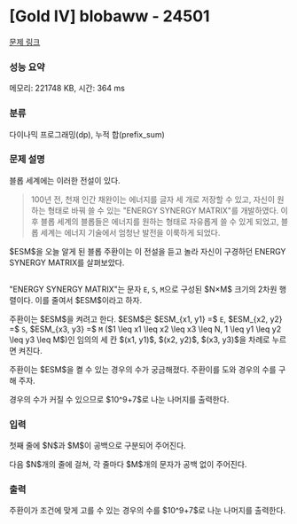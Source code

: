 # [Gold IV] blobaww - 24501 

[문제 링크](https://www.acmicpc.net/problem/24501) 

### 성능 요약

메모리: 221748 KB, 시간: 364 ms

### 분류

다이나믹 프로그래밍(dp), 누적 합(prefix_sum)

### 문제 설명

<p>블롭 세계에는 이러한 전설이 있다.</p>

<blockquote>
<p>100년 전, 천재 인간 채완이는 에너지를 글자 세 개로 저장할 수 있고, 자신이 원하는 형태로 바꿔 쓸 수 있는 "ENERGY SYNERGY MATRIX"를 개발하였다. 이후 블롭 세계의 블롭들은 에너지를 원하는 형태로 자유롭게 쓸 수 있게 되었고, 블롭 세계는 에너지 기술에서 엄청난 발전을 이룩하게 되었다.</p>
</blockquote>

<p>$ESM$을 오늘 알게 된 블롭 주환이는 이 전설을 듣고 놀라 자신이 구경하던 ENERGY SYNERGY MATRIX를 살펴보았다.</p>

<p style="text-align: center;"><img alt="" src=""><img alt="" src="https://upload.acmicpc.net/5935104c-92f4-47f7-825e-97c8c9b2f1ad/-/preview/"></p>

<p>"ENERGY SYNERGY MATRIX"는 문자 <code>E</code>, <code>S</code>, <code>M</code>으로 구성된 $N×M$ 크기의 2차원 행렬이다. 이를 줄여서 $ESM$이라고 하자.</p>

<p>주환이는 $ESM$을 켜려고 한다. $ESM$은 $ESM_{x1, y1} =$ <code>E</code>, $ESM_{x2, y2} =$ <code>S</code>, $ESM_{x3, y3} =$ <code>M</code> ($1 \leq x1 \leq x2 \leq x3 \leq N, 1 \leq y1 \leq y2 \leq y3 \leq M$)인 임의의 세 칸 $(x1, y1)$, $(x2, y2)$, $(x3, y3)$을 차례로 누르면 켜진다.</p>

<p>주환이는 $ESM$을 켤 수 있는 경우의 수가 궁금해졌다. 주환이를 도와 경우의 수를 구해 주자.</p>

<p>경우의 수가 커질 수 있으므로 $10^9+7$로 나눈 나머지를 출력한다.</p>

### 입력 

 <p>첫째 줄에 $N$과 $M$이 공백으로 구분되어 주어진다.</p>

<p>다음 $N$개의 줄에 걸쳐, 각 줄마다 $M$개의 문자가 공백 없이 주어진다.</p>

### 출력 

 <p>주환이가 조건에 맞게 고를 수 있는 경우의 수를 $10^9+7$로 나눈 나머지를 출력한다.</p>


